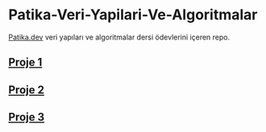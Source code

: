 # Patika-Veri-Yapilari-Ve-Algoritmalar

[Patika.dev](https://www.patika.dev) veri yapıları ve algoritmalar dersi ödevlerini içeren repo.

## [Proje 1](./Proje-1-Insertion-Sort.md)
## [Proje 2](./Proje-2-Merge-Sort)
## [Proje 3](./Proje-3-Binary-Search-Tree)
